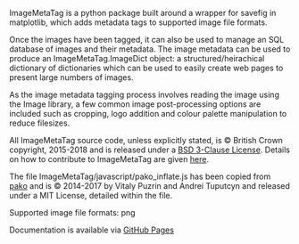 ImageMetaTag is a python package built around a wrapper for savefig in matplotlib, which adds metadata tags to supported image file formats.

Once the images have been tagged, it can also be used to manage an SQL database of images and their metadata. The image metadata can be used to produce an ImageMetaTag.ImageDict object: a structured/heirachical dictionary of dictionaries which can be used to easily create web pages to present large numbers of images.

As the image metadata tagging process involves reading the image using the Image library, a few common image post-processing options are included such as cropping, logo addition and colour palette manipulation to reduce filesizes.

All ImageMetaTag source code, unless explicitly stated, is © British Crown copyright, 2015-2018 and is released under a [BSD 3-Clause License](LICENSE). Details on how to contribute to ImageMetaTag are given [here](CONTRIBUTING.md).

The file ImageMetaTag/javascript/pako_inflate.js has been copied from [pako](https://github.com/nodeca/pako "pako") and is © 2014-2017 by Vitaly Puzrin and Andrei Tuputcyn and released under a MIT License, detailed within the file.

Supported image file formats: png

Documentation is available via [GitHub Pages](http://scitools-incubator.github.io/image-meta-tag/build/html/index.html "ImageMetaTag Documentation on GitHub Pages")
